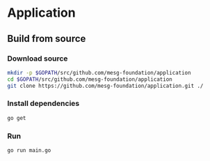 # Application

## Build from source

### Download source

```bash
mkdir -p $GOPATH/src/github.com/mesg-foundation/application
cd $GOPATH/src/github.com/mesg-foundation/application
git clone https://github.com/mesg-foundation/application.git ./
```

### Install dependencies

```bash
go get
```

### Run

```bash
go run main.go
```
